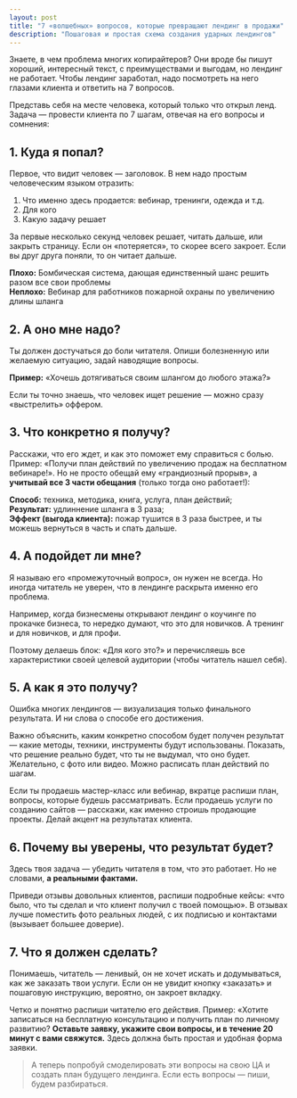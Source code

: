 ```yaml
---
layout: post
title: "7 «волшебных» вопросов, которые превращают лендинг в продажи"
description: "Пошаговая и простая схема создания ударных лендингов"
---
```


Знаете, в чем проблема многих копирайтеров? Они вроде бы пишут хороший, интересный текст, с преимуществами и выгодам, но лендинг не работает. Чтобы лендинг заработал, надо посмотреть на него глазами клиента и ответить на 7 вопросов.

Представь себя на месте человека, который только что открыл ленд. Задача — провести клиента по 7 шагам, отвечая на его вопросы и сомнения:

## 1. Куда я попал?

Первое, что видит человек — заголовок. В нем надо простым человеческим языком отразить:

1. Что именно здесь продается: вебинар, тренинги, одежда и т.д.
2. Для кого
3. Какую задачу решает

За первые несколько секунд человек решает, читать дальше, или закрыть страницу. Если он «потеряется», то скорее всего закроет. Если вы друг друга поняли, то он читает дальше.

**Плохо:** Бомбическая система, дающая единственный шанс решить разом все свои проблемы  
**Неплохо:** Вебинар для работников пожарной охраны по увеличению длины шланга

## 2. А оно мне надо?

Ты должен достучаться до боли читателя. Опиши болезненную или желаемую ситуацию, задай наводящие вопросы.

**Пример:** «Хочешь дотягиваться своим шлангом до любого этажа?»

Если ты точно знаешь, что человек ищет решение — можно сразу «выстрелить» оффером.

## 3. Что конкретно я получу?

Расскажи, что его ждет, и как это поможет ему справиться с болью. Пример: «Получи план действий по увеличению продаж на бесплатном вебинаре!». Но не просто обещай ему «грандиозный прорыв», а **учитывай все 3 части обещания** (только тогда оно работает!):

**Способ:** техника, методика, книга, услуга, план действий;  
**Результат:** удлиннение шланга в 3 раза;  
**Эффект (выгода клиента):** пожар тушится в 3 раза быстрее, и ты можешь вернуться в часть и спать дальше.

## 4. А подойдет ли мне?

Я называю его «промежуточный вопрос», он нужен не всегда. Но иногда читатель не уверен, что в лендинге раскрыта именно его проблема.

Например, когда бизнесмены открывают лендинг о коучинге по прокачке бизнеса, то нередко думают, что это для новичков. А тренинг и для новичков, и для профи.

Поэтому делаешь блок: «Для кого это?» и перечисляешь все характеристики своей целевой аудитории (чтобы читатель нашел себя).

## 5. А как я это получу?

Ошибка многих лендингов — визуализация только финального результата. И ни слова о способе его достижения.

Важно объяснить, каким конкретно способом будет получен результат — какие методы, техники, инструменты будут использованы. Показать, что решение реально будет, что ты не выдумал, что оно будет. Желательно, с фото или видео. Можно расписать план действий по шагам.

Если ты продаешь мастер-класс или вебинар, вкратце распиши план, вопросы, которые будешь рассматривать. Если продаешь услуги по созданию сайтов — расскажи, как именно строишь продающие проекты. Делай акцент на результатах клиента.

## 6. Почему вы уверены, что результат будет?

Здесь твоя задача — убедить читателя в том, что это работает. Но не словами, **а реальными фактами.**

Приведи отзывы довольных клиентов, распиши подробные кейсы: «что было, что ты сделал и что клиент получил с твоей помощью». В отзывах лучше поместить фото реальных людей, с их подписью и контактами (вызывает большее доверие).

## 7. Что я должен сделать?

Понимаешь, читатель — ленивый, он не хочет искать и додумываться, как же заказать твои услуги. Если он не увидит кнопку «заказать» и пошаговую инструкцию, вероятно, он закроет вкладку.

Четко и понятно распиши читателю его действия. Пример: «Хотите записаться на бесплатную консультацию и получить план по личному развитию? **Оставьте заявку, укажите свои вопросы, и в течение 20 минут с вами свяжутся.**
Здесь должна быть простая и удобная форма заявки.

> А теперь попробуй смоделировать эти вопросы на свою ЦА и создать план будущего лендинга. Если есть вопросы — пиши, будем разбираться.
